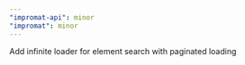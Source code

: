 ```yaml
---
"impromat-api": minor
"impromat": minor
---
```


Add infinite loader for element search with paginated loading
